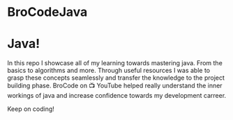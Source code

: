 # BroCodeJava
 
# Java!

In this repo I showcase all of my learning towards mastering java. From the basics to algorithms and more. Through useful resources I was able to grasp these concepts seamlessly and transfer the knowledge to the project building
phase. BroCode on 📺 YouTube helped really understand the inner workings of java and increase confidence towards my development carreer.

Keep on coding! 
